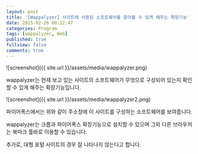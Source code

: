 ```yaml
---
layout: post
title: '[Wappalyzer] 사이트에 사용된 소프트웨어를 알아볼 수 있게 해주는 확장기능'
date: 2015-02-26 00:22:47
categories: Program
tags: [wappalyzer, Web]
published: true
fullview: false
comments: true
---
```


![screenshot]({{ site.url }}/assets/media/wappalyzer.png)

wappalyzer는 현재 보고 있는 사이트의 소프트웨어가 무엇으로 구성되어 있는지 확인할 수 있게 해주는 확장기능입니다.

![screenshot]({{ site.url }}/assets/media/wappalyzer2.png)

파이어폭스에서는 위와 같이 주소창에 이 사이트를 구성하는 소프트웨어를 보여줍니다.

wappalyzer는 크롬과 파이어폭스 확장기능으로 설치할 수 있으며 그외 다른 브라우저는 북마크 툴바로 이용할 수 있습니다.

추가로, 대형 포털 사이트의 경우 잘 나타나지 않는다고 합니다.
